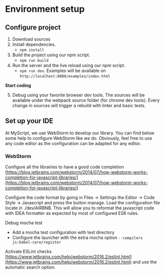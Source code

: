 # Environment setup

## Configure project

1. Download sources
2. Install dependencies.
    * `npm install`
3. Build the project using our npm script.
    * `npm run build`
4. Run the server and the live reload using our npm script.
    * `npm run dev`. Examples will be available on `http://localhost:8080/examples/index.html`
    
**Start coding**

5. Debug using your favorite browser dev tools. The sources will be available under the webpack source folder (for chrome dev tools). Every change in sources will trigger a rebuild with linter and basic tests.

## Set up your IDE

At MyScript, we use WebStorm to develop our library. You can find below some help to configure WebStorm like we do. Obviously, feel free to use any code editor as the configuration can be adapted for any editor.

### WebStorm

Configure all the librairies to have a good code completion [https://blog.jetbrains.com/webstorm/2014/07/how-webstorm-works-completion-for-javascript-libraries/](https://blog.jetbrains.com/webstorm/2014/07/how-webstorm-works-completion-for-javascript-libraries/)

Configure the code format by going in Files -> Settings the Editor -> Code Style -> Javascript and press the button manage. Load the configuration file locate in ./dev/AIRBNB. This will allow you to reformat the javascript code with IDEA formatter as expected by most of configured ES6 rules. 

Debug mocha test 
- Add a mocha test configuration with test directory
- Configure the launcher with the extra mocha option `--compilers js:babel-core/register`

Activate ESLint checks [https://www.jetbrains.com/help/webstorm/2016.2/eslint.html](https://www.jetbrains.com/help/webstorm/2016.2/eslint.html) and use the automatic search option.
